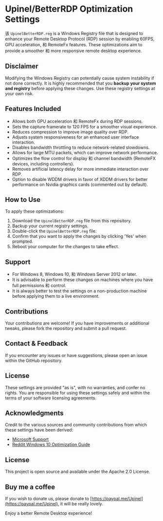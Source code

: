 # Upinel/BetterRDP Optimization Settings

该 `UpinelBetterRDP.reg` is a Windows Registry file that is designed to enhance your Remote Desktop Protocol (RDP) session by enabling 60FPS, GPU acceleration, 和 RemoteFx features. These optimizations aim to provide a smoother 和 more responsive remote desktop experience.

## Disclaimer

Modifying the Windows Registry can potentially cause system instability if not done correctly. It is highly recommended that you **backup your system and registry** before applying these changes. Use these registry settings at your own risk.

## Features Included

- Allows both GPU acceleration 和 RemoteFx during RDP sessions.
- Sets the capture framerate to 120 FPS for a smoother visual experience.
- Reduces compression to improve image quality over RDP.
- Adjusts system responsiveness for an enhanced user interface interaction.
- Disables bandwidth throttling to reduce network-related slowdowns.
- Allows for large MTU packets, which can improve network performance.
- Optimizes the flow control for display 和 channel bandwidth (RemoteFX devices, including controllers).
- Removes artificial latency delay for more immediate interaction over RDP.
- Option to disable WDDM drivers in favor of XDDM drivers for better performance on Nvidia graphics cards (commented out by default).

## How to Use

To apply these optimizations:

1. Download the `UpinelBetterRDP.reg` file from this repository.
2. Backup your current registry settings.
3. Double-click the `UpinelBetterRDP.reg` file.
4. Confirm that you want to apply the changes by clicking 'Yes' when prompted.
5. Reboot your computer for the changes to take effect.

## Support

- For Windows 8, Windows 10, 和 Windows Server 2012 or later.
- It is advisable to perform these changes on machines where you have full permissions 和 control.
- It is always better to test the settings on a non-production machine before applying them to a live environment.

## Contributions

Your contributions are welcome! If you have improvements or additional tweaks, please fork the repository and submit a pull request.

## Contact & Feedback

If you encounter any issues or have suggestions, please open an issue within the GitHub repository.

## License

These settings are provided "as is", with no warranties, and confer no rights. You are responsible for using these settings safely and within the terms of your software licensing agreements.

## Acknowledgments

Credit to the various sources and community contributions from which these settings have been derived:

- [Microsoft Support](https://support.microsoft.com/en-us/help/2885213/frame-rate-is-limited-to-30-fps-in-windows-8-and-windows-server-2012-r)
- [Reddit Windows 10 Optimization Guide](https://www.reddit.com/r/killerinstinct/comments/4fcdhy/an_excellent_guide_to_optimizing_your_windows_10/)


## License
This project is open source and available under the Apache 2.0 License.

## Buy me a coffee
If you wish to donate us, please donate to [https://paypal.me/Upinel](https://paypal.me/Upinel), it will be really lovely.

Enjoy a better Remote Desktop experience!
